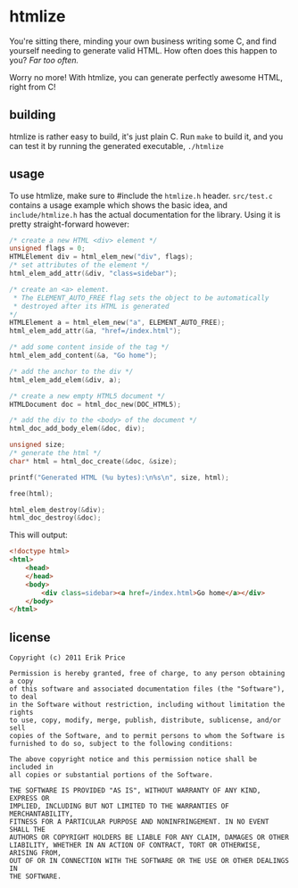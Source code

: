 # htmlize
You're sitting there, minding your own business writing some C,
 and find yourself needing to generate valid HTML. How often does this
 happen to you? _*Far too often.*_

Worry no more! With htmlize, you can generate perfectly awesome HTML, right
from C!

## building
htmlize is rather easy to build, it's just plain C. Run `make` to build it, and
you can test it by running the generated executable, `./htmlize`

## usage
To use htmlize, make sure to #include the `htmlize.h` header. `src/test.c` 
contains a usage example which shows the basic idea, and `include/htmlize.h` has
the actual documentation for the library. Using it is pretty straight-forward
however:

```c
/* create a new HTML <div> element */
unsigned flags = 0;
HTMLElement div = html_elem_new("div", flags);
/* set attributes of the element */
html_elem_add_attr(&div, "class=sidebar");

/* create an <a> element.
 * The ELEMENT_AUTO_FREE flag sets the object to be automatically
 * destroyed after its HTML is generated
*/
HTMLElement a = html_elem_new("a", ELEMENT_AUTO_FREE);
html_elem_add_attr(&a, "href=/index.html");

/* add some content inside of the tag */
html_elem_add_content(&a, "Go home");

/* add the anchor to the div */
html_elem_add_elem(&div, a);

/* create a new empty HTML5 document */
HTMLDocument doc = html_doc_new(DOC_HTML5);

/* add the div to the <body> of the document */
html_doc_add_body_elem(&doc, div);

unsigned size;
/* generate the html */
char* html = html_doc_create(&doc, &size);

printf("Generated HTML (%u bytes):\n%s\n", size, html);

free(html);

html_elem_destroy(&div);
html_doc_destroy(&doc);
```

This will output:

```html
<!doctype html>
<html>
	<head>
	</head>
	<body>
		<div class=sidebar><a href=/index.html>Go home</a></div>
	</body>
</html>
```

## license
    Copyright (c) 2011 Erik Price
    
    Permission is hereby granted, free of charge, to any person obtaining a copy
    of this software and associated documentation files (the "Software"), to deal
    in the Software without restriction, including without limitation the rights
    to use, copy, modify, merge, publish, distribute, sublicense, and/or sell
    copies of the Software, and to permit persons to whom the Software is
    furnished to do so, subject to the following conditions:
    
    The above copyright notice and this permission notice shall be included in
    all copies or substantial portions of the Software.
    
    THE SOFTWARE IS PROVIDED "AS IS", WITHOUT WARRANTY OF ANY KIND, EXPRESS OR
    IMPLIED, INCLUDING BUT NOT LIMITED TO THE WARRANTIES OF MERCHANTABILITY,
    FITNESS FOR A PARTICULAR PURPOSE AND NONINFRINGEMENT. IN NO EVENT SHALL THE
    AUTHORS OR COPYRIGHT HOLDERS BE LIABLE FOR ANY CLAIM, DAMAGES OR OTHER
    LIABILITY, WHETHER IN AN ACTION OF CONTRACT, TORT OR OTHERWISE, ARISING FROM,
    OUT OF OR IN CONNECTION WITH THE SOFTWARE OR THE USE OR OTHER DEALINGS IN
    THE SOFTWARE.
